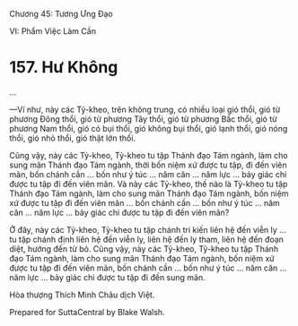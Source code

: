  

Chương 45: Tương Ưng Ðạo

VI: Phẩm Việc Làm Cần

# 157\. Hư Không

…

—Ví như, này các Tỷ-kheo, trên không trung, có nhiều loại gió thổi, gió từ phương Ðông thổi, gió từ phương Tây thổi, gió từ phương Bắc thổi, gió từ phương Nam thổi, gió có bụi thổi, gió không bụi thổi, gió lạnh thổi, gió nóng thổi, gió nhỏ thổi, gió thật lớn thổi.

Cũng vậy, này các Tỷ-kheo, Tỷ-kheo tu tập Thánh đạo Tám ngành, làm cho sung mãn Thánh đạo Tám ngành, thời bốn niệm xứ được tu tập, đi đến viên mãn, bốn chánh cần … bốn như ý túc … năm căn … năm lực … bảy giác chi được tu tập đi đến viên mãn. Và này các Tỷ-kheo, thế nào là Tỷ-kheo tu tập Thánh đạo Tám ngành, làm cho sung mãn Thánh đạo Tám ngành, bốn niệm xứ được tu tập đi đến viên mãn … bốn chánh cần … bốn như ý túc … năm căn … năm lực … bảy giác chi được tu tập đi đến viên mãn?

Ở đây, này các Tỷ-kheo, Tỷ-kheo tu tập chánh tri kiến liên hệ đến viễn ly … tu tập chánh định liên hệ đến viễn ly, liên hệ đến ly tham, liên hệ đến đoạn diệt, hướng đến từ bỏ. Cũng vậy, này các Tỷ-kheo, Tỷ-kheo tu tập Thánh đạo Tám ngành, làm cho sung mãn Thánh đạo Tám ngành, bốn niệm xứ được tu tập đi đến viên mãn, bốn chánh cần … bốn như ý túc … năm căn … năm lực … bảy giác chi được tu tập đi đến sung mãn.

Hòa thượng Thích Minh Châu dịch Việt.

Prepared for SuttaCentral by Blake Walsh.